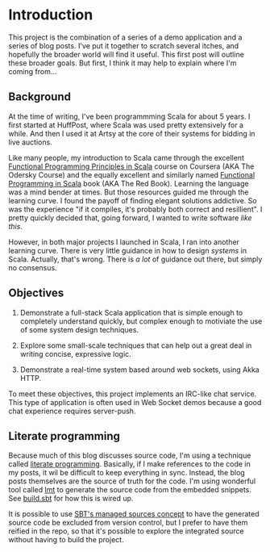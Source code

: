 # Introduction

This project is the combination of a series of a demo application and a series of blog posts. I've put it together to scratch several itches, and hopefully the broader world will find it useful. This first post will outline these broader goals. But first, I think it may help to explain where I'm coming from...

## Background

At the time of writing, I've been programmming Scala for about 5 years. I first started at HuffPost, where Scala was used pretty extensively for a while. And then I used it at Artsy at the core of their systems for bidding in live auctions.

Like many people, my introduction to Scala came through the excellent [Functional Programming Principles in Scala](https://www.coursera.org/learn/progfun1) course on Coursera (AKA The Odersky Course) and the equally excellent and similarly named [Functional Programming in Scala](https://www.manning.com/books/functional-programming-in-scala) book (AKA The Red Book). Learning the language was a mind bender at times. But those resources guided me through the learning curve. I found the payoff of finding elegant solutions addictive. So was the experience "if it compiles, it's probably both correct and resillient". I pretty quickly decided that, going forward, I wanted to write software _like this_.

However, in both major projects I launched in Scala, I ran into another learning curve. There is very little guidance in how to design _systems_ in Scala. Actually, that's wrong. There is _a lot_ of guidance out there, but simply no consensus.

## Objectives

1. Demonstrate a full-stack Scala application that is simple enough to completely understand quickly, but complex enough to motiviate the use of some system design techniques.

2. Explore some small-scale techniques that can help out a great deal in writing concise, expressive logic.

3. Demonstrate a real-time system based around web sockets, using Akka HTTP.

To meet these objectives, this project implements an IRC-like chat service. This type of application is often used in Web Socket demos because a good chat experience requires server-push.

## Literate programming

Because much of this blog discusses source code, I'm using a technique called [literate programming](https://en.wikipedia.org/wiki/Literate_programming). Basically, if I make references to the code in my posts, it wil be difficult to keep everything in sync. Instead, the blog posts themselves are the source of truth for the code. I'm using wonderful tool called [lmt](https://github.com/driusan/lmt) to generate the source code from the embedded snippets. See [build.sbt](build.sbt) for how this is wired up.

It is possible to use [SBT's managed sources concept](https://www.scala-sbt.org/1.x/docs/Classpaths.html#Unmanaged+vs+managed) to have the generated source code be excluded from version control, but I prefer to have them reified in the repo, so that it's possible to explore the integrated source without having to build the project.
